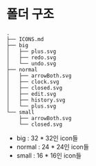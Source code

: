 # 폴더 구조
```
.
├── ICONS.md
├── big
│   ├── plus.svg
│   ├── redo.svg
│   └── undo.svg
├── normal
│   ├── arrowBoth.svg
│   ├── clock.svg
│   ├── closed.svg
│   ├── edit.svg
│   ├── history.svg
│   └── plus.svg
└── small
    ├── arrowBoth.svg
    └── closed.svg
```
- big : 32 * 32인 icon들
- normal : 24 * 24인 icon들
- small : 16 * 16인 icon들